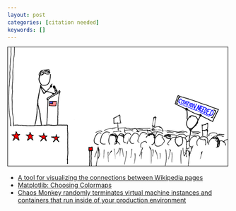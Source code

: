 ```yaml
---
layout: post
categories: [citation needed]
keywords: []
---
```


![citation-needed](/static/posts/citation-needed/xkcd_protester.png)

* [A tool for visualizing the connections between Wikipedia pages](http://luke.deentaylor.com/wikipedia/)
* [Matplotlib: Choosing Colormaps](http://matplotlib.org/users/colormaps.html)
* [Chaos Monkey randomly terminates virtual machine instances and containers that run inside of your production environment](https://github.com/netflix/chaosmonkey)
